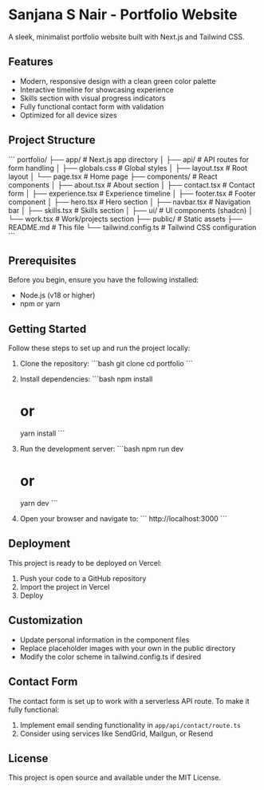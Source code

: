 # Sanjana S Nair - Portfolio Website

A sleek, minimalist portfolio website built with Next.js and Tailwind CSS.

## Features

- Modern, responsive design with a clean green color palette
- Interactive timeline for showcasing experience
- Skills section with visual progress indicators
- Fully functional contact form with validation
- Optimized for all device sizes

## Project Structure

\`\`\`
portfolio/
├── app/                  # Next.js app directory
│   ├── api/              # API routes for form handling
│   ├── globals.css       # Global styles
│   ├── layout.tsx        # Root layout
│   └── page.tsx          # Home page
├── components/           # React components
│   ├── about.tsx         # About section
│   ├── contact.tsx       # Contact form
│   ├── experience.tsx    # Experience timeline
│   ├── footer.tsx        # Footer component
│   ├── hero.tsx          # Hero section
│   ├── navbar.tsx        # Navigation bar
│   ├── skills.tsx        # Skills section
│   ├── ui/               # UI components (shadcn)
│   └── work.tsx          # Work/projects section
├── public/               # Static assets
├── README.md             # This file
└── tailwind.config.ts    # Tailwind CSS configuration
\`\`\`

## Prerequisites

Before you begin, ensure you have the following installed:
- Node.js (v18 or higher)
- npm or yarn

## Getting Started

Follow these steps to set up and run the project locally:

1. Clone the repository:
   \`\`\`bash
   git clone <repository-url>
   cd portfolio
   \`\`\`

2. Install dependencies:
   \`\`\`bash
   npm install
   # or
   yarn install
   \`\`\`

3. Run the development server:
   \`\`\`bash
   npm run dev
   # or
   yarn dev
   \`\`\`

4. Open your browser and navigate to:
   \`\`\`
   http://localhost:3000
   \`\`\`

## Deployment

This project is ready to be deployed on Vercel:

1. Push your code to a GitHub repository
2. Import the project in Vercel
3. Deploy

## Customization

- Update personal information in the component files
- Replace placeholder images with your own in the public directory
- Modify the color scheme in tailwind.config.ts if desired

## Contact Form

The contact form is set up to work with a serverless API route. To make it fully functional:

1. Implement email sending functionality in `app/api/contact/route.ts`
2. Consider using services like SendGrid, Mailgun, or Resend

## License

This project is open source and available under the MIT License.
